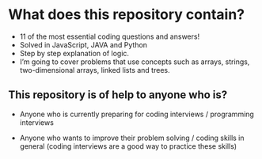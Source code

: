 # What does this repository contain?

- 11 of the most essential coding questions and answers!
- Solved in JavaScript, JAVA and Python
- Step by step explanation of logic.
- I’m going to cover problems that use concepts such as arrays, strings, two-dimensional arrays, linked lists and trees.

## This repository is of help to anyone who is?

- Anyone who is currently preparing for coding interviews / programming interviews

- Anyone who wants to improve their problem solving / coding skills in general (coding interviews are a good way to practice these skills)
